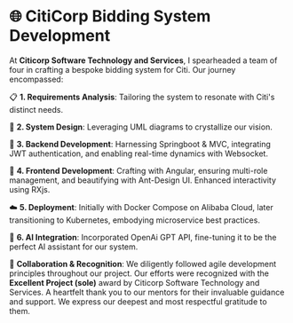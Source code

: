 # 🌐 CitiCorp Bidding System Development

At **Citicorp Software Technology and Services**, I spearheaded a team of four in crafting a bespoke bidding system for Citi. Our journey encompassed:

📋 **1. Requirements Analysis**: Tailoring the system to resonate with Citi's distinct needs.

📐 **2. System Design**: Leveraging UML diagrams to crystallize our vision.

🔧 **3. Backend Development**: Harnessing Springboot & MVC, integrating JWT authentication, and enabling real-time dynamics with Websocket.

🎨 **4. Frontend Development**: Crafting with Angular, ensuring multi-role management, and beautifying with Ant-Design UI. Enhanced interactivity using RXjs.

☁️ **5. Deployment**: Initially with Docker Compose on Alibaba Cloud, later transitioning to Kubernetes, embodying microservice best practices.

🤖 **6. AI Integration**: Incorporated OpenAi GPT API, fine-tuning it to be the perfect AI assistant for our system.

🔄 **Collaboration & Recognition**: We diligently followed agile development principles throughout our project. Our efforts were recognized with the **Excellent Project (sole)** award by Citicorp Software Technology and Services. A heartfelt thank you to our mentors for their invaluable guidance and support. We express our deepest and most respectful gratitude to them.
